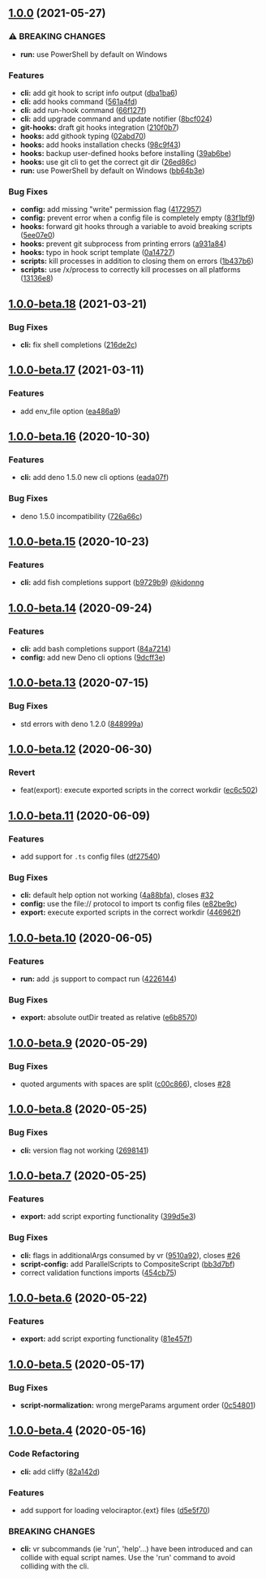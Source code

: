 
## [1.0.0](https://github.com/jurassiscripts/velociraptor/compare/1.0.0-beta.18...1.0.0) (2021-05-27)


### ⚠ BREAKING CHANGES

* **run:** use PowerShell by default on Windows

### Features

* **cli:** add git hook to script info output ([dba1ba6](https://github.com/jurassiscripts/velociraptor/commit/dba1ba64e76535c06fe26cda6827870898f7f939))
* **cli:** add hooks command ([561a4fd](https://github.com/jurassiscripts/velociraptor/commit/561a4fd05fba8bc619386b6382d392eb0d65a292))
* **cli:** add run-hook command ([66f127f](https://github.com/jurassiscripts/velociraptor/commit/66f127f83a847235ce8c97f6c82ae7145a8d2254))
* **cli:** add upgrade command and update notifier ([8bcf024](https://github.com/jurassiscripts/velociraptor/commit/8bcf0249aed7de2a7fa73b34fa59de2779be91be))
* **git-hooks:** draft git hooks integration ([210f0b7](https://github.com/jurassiscripts/velociraptor/commit/210f0b7798abf0ff02391bfdd155159991a00d7e))
* **hooks:** add githook typing ([02abd70](https://github.com/jurassiscripts/velociraptor/commit/02abd7036e4ded0a209746bf2ada0e4eddc7649c))
* **hooks:** add hooks installation checks ([98c9f43](https://github.com/jurassiscripts/velociraptor/commit/98c9f43094127f2175e08e9eec2e1d9fd7a842a5))
* **hooks:** backup user-defined hooks before installing ([39ab6be](https://github.com/jurassiscripts/velociraptor/commit/39ab6be4ed60f4af89a9a620a55490fdcb884ba5))
* **hooks:** use git cli to get the correct git dir ([26ed86c](https://github.com/jurassiscripts/velociraptor/commit/26ed86c3a154227705203c3d044445d2627d0518))
* **run:** use PowerShell by default on Windows ([bb64b3e](https://github.com/jurassiscripts/velociraptor/commit/bb64b3e50b6ddec6f9a3b085e61f651a46f174d6))


### Bug Fixes

* **config:** add missing "write" permission flag ([4172957](https://github.com/jurassiscripts/velociraptor/commit/417295779ab170139e479b1b2c8c6622bbc3e225))
* **config:** prevent error when a config file is completely empty ([83f1bf9](https://github.com/jurassiscripts/velociraptor/commit/83f1bf953a6fae37fd42f7b63381410242084cc9))
* **hooks:** forward git hooks through a variable to avoid breaking scripts ([5ee07e0](https://github.com/jurassiscripts/velociraptor/commit/5ee07e0a46150757bbfb6381cc49263ffddf56ec))
* **hooks:** prevent git subprocess from printing errors ([a931a84](https://github.com/jurassiscripts/velociraptor/commit/a931a84db7c814a2688cb5cb97b1d9d2a48e144e))
* **hooks:** typo in hook script template ([0a14727](https://github.com/jurassiscripts/velociraptor/commit/0a147279428ae0d839a59ca613788e1ce21b1bfd))
* **scripts:** kill processes in addition to closing them on errors ([1b437b6](https://github.com/jurassiscripts/velociraptor/commit/1b437b65d6dd7b313e37f77399e4a841ed995f6a))
* **scripts:** use /x/process to correctly kill processes on all platforms ([13136e8](https://github.com/jurassiscripts/velociraptor/commit/13136e84402bae1323026ecc6734febc008fd13e))

## [1.0.0-beta.18](https://github.com/jurassiscripts/velociraptor/compare/1.0.0-beta.17...1.0.0-beta.18) (2021-03-21)


### Bug Fixes

* **cli:** fix shell completions ([216de2c](https://github.com/jurassiscripts/velociraptor/commit/216de2cf4f4fc312eda6f644d1feb4ff9e859193))

## [1.0.0-beta.17](https://github.com/umbopepato/velociraptor/compare/1.0.0-beta.16...1.0.0-beta.17) (2021-03-11)


### Features

* add env_file option ([ea486a9](https://github.com/umbopepato/velociraptor/commit/ea486a9dec0d3ea77d3836f1ee57b2d01a595f5d))

## [1.0.0-beta.16](https://github.com/umbopepato/velociraptor/compare/1.0.0-beta.15...1.0.0-beta.16) (2020-10-30)


### Features

* **cli:** add deno 1.5.0 new cli options ([eada07f](https://github.com/umbopepato/velociraptor/commit/eada07f106b23b99b3b7506b29706579cce0a5ce))


### Bug Fixes

* deno 1.5.0 incompatibility ([726a66c](https://github.com/umbopepato/velociraptor/commit/726a66c133e33dc4d2d4ab7438a812615b11b2d1))

## [1.0.0-beta.15](https://github.com/umbopepato/velociraptor/compare/1.0.0-beta.14...1.0.0-beta.15) (2020-10-23)


### Features

* **cli:** add fish completions support ([b9729b9](https://github.com/umbopepato/velociraptor/commit/b9729b94b7e306172b2b11a2c3a95931e0b074a5)) [@kidonng](https://github.com/kidonng)

## [1.0.0-beta.14](https://github.com/umbopepato/velociraptor/compare/v1.0.0-beta.13...1.0.0-beta.14) (2020-09-24)


### Features

* **cli:** add bash completions support ([84a7214](https://github.com/umbopepato/velociraptor/commit/84a72147df35ada2e4d9457123d4102663644a8b))
* **config:** add new Deno cli options ([9dcff3e](https://github.com/umbopepato/velociraptor/commit/9dcff3e4f9c3f7b52d1f4ef71ca7a50d68c3ab4d))

## [1.0.0-beta.13](https://github.com/umbopepato/velociraptor/compare/v1.0.0-beta.12...v1.0.0-beta.13) (2020-07-15)


### Bug Fixes

* std errors with deno 1.2.0 ([848999a](https://github.com/umbopepato/velociraptor/commit/848999a4136ca3f68101b1e0025c11a6818d1dba))

## [1.0.0-beta.12](https://github.com/umbopepato/velociraptor/compare/v1.0.0-beta.11...v1.0.0-beta.12) (2020-06-30)


### Revert

* feat(export): execute exported scripts in the correct workdir ([ec6c502](https://github.com/umbopepato/velociraptor/commit/ec6c502a2b5016cae038374bc46420a54e3d2e1f))

## [1.0.0-beta.11](https://github.com/umbopepato/velociraptor/compare/v1.0.0-beta.10...v1.0.0-beta.11) (2020-06-09)


### Features

* add support for `.ts` config files ([df27540](https://github.com/umbopepato/velociraptor/commit/df275400bb0e5fb232f5fbc72237f679006a032a))

### Bug Fixes

* **cli:** default help option not working ([4a88bfa](https://github.com/umbopepato/velociraptor/commit/4a88bfa299cfdf535e2e9cafdb4ea1c47ff7beda)), closes [#32](https://github.com/umbopepato/velociraptor/issues/32)
* **config:** use the file:// protocol to import ts config files ([e82be9c](https://github.com/umbopepato/velociraptor/commit/e82be9ca12eaa35aa3a7f3967ed094f11312d607))
* **export:** execute exported scripts in the correct workdir ([446962f](https://github.com/umbopepato/velociraptor/commit/446962f612b168bdfdd0a3eb87a3941a37ce96c0))

## [1.0.0-beta.10](https://github.com/umbopepato/velociraptor/compare/v1.0.0-beta.9...v1.0.0-beta.10) (2020-06-05)


### Features

* **run:** add .js support to compact run ([4226144](https://github.com/umbopepato/velociraptor/commit/422614461d9537303fb9edc7b6ab5b0fdf3e8c2f))


### Bug Fixes

* **export:** absolute outDir treated as relative ([e6b8570](https://github.com/umbopepato/velociraptor/commit/e6b85700dc9fe552a59fa1201752ef3465c989b0))

## [1.0.0-beta.9](https://github.com/umbopepato/velociraptor/compare/v1.0.0-beta.8...v1.0.0-beta.9) (2020-05-29)


### Bug Fixes

* quoted arguments with spaces are split ([c00c866](https://github.com/umbopepato/velociraptor/commit/c00c8661bb684cf491899a4149e043083a66ef8f)), closes [#28](https://github.com/umbopepato/velociraptor/issues/28)

## [1.0.0-beta.8](https://github.com/umbopepato/velociraptor/compare/v1.0.0-beta.7...v1.0.0-beta.8) (2020-05-25)


### Bug Fixes

* **cli:** version flag not working ([2698141](https://github.com/umbopepato/velociraptor/commit/2698141699ab1f1cd1a0d4b4fb50354d60d22d2c))

## [1.0.0-beta.7](https://github.com/umbopepato/velociraptor/compare/v1.0.0-beta.6...v1.0.0-beta.7) (2020-05-25)


### Features

* **export:** add script exporting functionality ([399d5e3](https://github.com/umbopepato/velociraptor/commit/399d5e3d101df95bf35d71e2ab9542bff004fe3f))


### Bug Fixes

* **cli:** flags in additionalArgs consumed by vr ([9510a92](https://github.com/umbopepato/velociraptor/commit/9510a92cc07f3ae69d3ffa8fc696ff6bcaf8c36c)), closes [#26](https://github.com/umbopepato/velociraptor/issues/26)
* **script-config:** add ParallelScripts to CompositeScript ([bb3d7bf](https://github.com/umbopepato/velociraptor/commit/bb3d7bfc7b826839a1eda9f4d046c4c736078d60))
* correct validation functions imports ([454cb75](https://github.com/umbopepato/velociraptor/commit/454cb756fe1026daa06e72ed77a6582d1b82daad))

## [1.0.0-beta.6](https://github.com/umbopepato/velociraptor/compare/v1.0.0-beta.5...v1.0.0-beta.6) (2020-05-22)


### Features

* **export:** add script exporting functionality ([81e457f](https://github.com/umbopepato/velociraptor/commit/81e457febb2d8156fa3a752928bdb9af146bc6b6))

## [1.0.0-beta.5](https://github.com/umbopepato/velociraptor/compare/v1.0.0-beta.4...v1.0.0-beta.5) (2020-05-17)


### Bug Fixes

* **script-normalization:** wrong mergeParams argument order ([0c54801](https://github.com/umbopepato/velociraptor/commit/0c54801e1eb73e7f22e46cc5052e4fe09de0156c))

## [1.0.0-beta.4](https://github.com/umbopepato/velociraptor/compare/v1.0.0-beta.3...v1.0.0-beta.4) (2020-05-16)


### Code Refactoring

* **cli:** add cliffy ([82a142d](https://github.com/umbopepato/velociraptor/commit/82a142d761308a9e0db3988d3c2f012f06069652))


### Features

* add support for loading velociraptor.{ext} files ([d5e5f70](https://github.com/umbopepato/velociraptor/commit/d5e5f701648aa31976b13819673bd76302b10fb7))


### BREAKING CHANGES

* **cli:** vr subcommands (ie 'run', 'help'...) have been introduced
and can collide with equal script names.
Use the 'run' command to avoid colliding with the cli.
